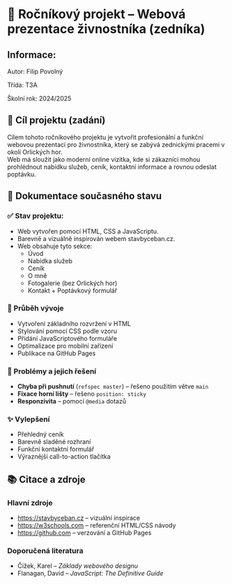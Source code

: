 # 🧱 Ročníkový projekt – Webová prezentace živnostníka (zedníka)

## Informace: 

Autor: Filip Povolný

Třída: T3A

Školní rok: 2024/2025

## 🎯 Cíl projektu (zadání)

Cílem tohoto ročníkového projektu je vytvořit profesionální a funkční webovou prezentaci pro živnostníka, který se zabývá zednickými pracemi v okolí Orlických hor.  
Web má sloužit jako moderní online vizitka, kde si zákazníci mohou prohlédnout nabídku služeb, ceník, kontaktní informace a rovnou odeslat poptávku.

## 📸 Dokumentace současného stavu

### ✅ Stav projektu:

- Web vytvořen pomocí HTML, CSS a JavaScriptu.
- Barevně a vizuálně inspirován webem stavbyceban.cz.
- Web obsahuje tyto sekce:
  - Úvod
  - Nabídka služeb
  - Ceník
  - O mně
  - Fotogalerie (bez Orlických hor)
  - Kontakt + Poptávkový formulář


### 🔧 Průběh vývoje

- Vytvoření základního rozvržení v HTML
- Stylování pomocí CSS podle vzoru
- Přidání JavaScriptového formuláře
- Optimalizace pro mobilní zařízení
- Publikace na GitHub Pages

### 🧩 Problémy a jejich řešení

- **Chyba při pushnutí** (`refspec master`) – řešeno použitím větve `main`
- **Fixace horní lišty** – řešeno `position: sticky`
- **Responzivita** – pomocí `@media` dotazů

### ✨ Vylepšení

- Přehledný ceník
- Barevně sladěné rozhraní
- Funkční kontaktní formulář
- Výraznější call-to-action tlačítka

## 📚 Citace a zdroje

### Hlavní zdroje

- https://stavbyceban.cz – vizuální inspirace
- https://w3schools.com – referenční HTML/CSS návody
- https://github.com – verzování a GitHub Pages

### Doporučená literatura

- Čížek, Karel – *Základy webového designu*
- Flanagan, David – *JavaScript: The Definitive Guide*
